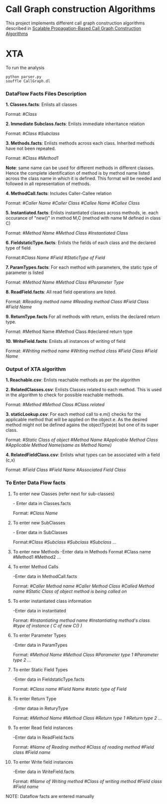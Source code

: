 # Call Graph construction Algorithms

This project implements different call graph construction algorithms described in [Scalable Propagation-Based Call Graph Construction
Algorithms](http://web.cs.ucla.edu/~palsberg/paper/oopsla00.pdf)


# XTA


To run the analysis



```
python parser.py
souffle CallGraph.dl
```









### DataFlow Facts Files Description


**1. Classes.facts**: Enlists all classes

Format: *#Class*

**2. Immediate Subclass.facts**:  Enlists immediate inheritance relation
 
Format: *#Class #Subclass*

**3. Methods.facts**: Enlists methods across each class. Inherited methods have not been repeated.

Format: *#Class      #Method1*

**Note**: same name can be used for different methods in different classes. Hence the complete identification of method is by method name listed across the class name in which it is defined. This format will be needed and followed in all representation of methods.


**4.  MethodCall.facts**: Includes Caller-Callee relation

Format: *#Caller Name        #Caller Class       #Callee Name        #Callee Class*


**5. Instantiated.facts**: Enlists instantiated classes across methods, ie. each occurance of "new()" in method M,C (method with name M defined in class C)

Format: *#Method Name    #Method Class   #Instantiated Class*

**6. FieldstaticType.facts**:  Enlists the fields of each class and the declared type of field

Format:*#Class Name     #Field      #StaticType of Field*


**7. ParamTypes.facts**: For each method with parameters, the static type of parameter is listed

Format: *#Method Name        #Method Class       #Parameter Type*


**8. ReadField.facts**: All read field operations are listed.

Format: *#Reading method name #Reading method Class #Field Class    #Field Name*

**9. ReturnType.facts**
 For all methods with return, enlists the declared return type.
 
Format:
#Method Name    #Method Class   #declared return type

**10. WriteField.facts**: Enlists all instances of writing of field

Format: *#Writing method name        #Writing method class       #Field Class        #Field Name*






### Output of XTA algorithm

**1. Reachable.csv**:  Enlists reachable methods as per the algorithm

**2. RelatedClasses.csv**: Enlists Classes related to each method. This is used in the algorithm to check for possible reachable methods.

Format: *#Method     #Method Class       #Class related*

**3. staticLookup.csv**:  For each method call to e.m() checks for the applicable method that will be applied on the object e. As the desired method might not be defined agains the objectType(e) but one of its super class.

Format: *#Static Class of object         #Method Name        #Applicable Method Class    #Applicable Method Name(same as Method Name)*

**4. RelatedFieldClass.csv**: Enlists what types can be associated with a field (c,x)

Format: *#Field Class   #Field Name #Associated Field Class*





### To Enter Data Flow facts


1. To enter new Classes (refer next for sub-classes)
    
    \- Enter data in Classes.facts
    
    Format: *#Class Name*

2. To enter new SubClasses
 
    \- Enter data in SubClasses

    Format:*#Class      #Subclass       #Subclass       #Subclass       ...*


3.  To enter new Methods
    -Enter data in Methods
    Format
    #Class name     #Method1    #Method2    ...


4. To enter Method Calls
    
    -Enter data in MethodCall.facts
    
    Format: *#Caller Method name #Caller Method Class    #Called Method name #Static Class of object method is being called on*


5. To enter instantiated class information

    -Enter data in instantiated
    
    Format: *#Instantiating method name  #Instantiating method's class   #type of instance ( C of new C() )*



6.  To enter Parameter Types
    
    -Enter data in ParamTypes
    
    Format:     *#Method Name        #Method Class       #Parameter type 1   #Parameter type 2   ...*



7.  To enter Static Field Types
    
    -Enter data in FieldstaticType.facts
    
    Format:
    *#Class name     #Field Name     #static type of Field*

8.  To enter Return Type
    
    -Enter dataa in ReturyType
    
    Format:
    *#Method Name        #Method Class   #Return type 1      #Return type 2      ...*

10. To enter Read field instances

    -Enter data in ReadField.facts

    Format:
    *#Name of Reading method #Class of reading method    #Field class #Field name*

10. To enter Write field instances

    -Enter data in WriteField.facts
    
    Format: *#Name of Writing method #Class of writing method    #Field class    #Field name*


NOTE:  Dataflow facts are entered manually